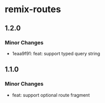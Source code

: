 # remix-routes

## 1.2.0

### Minor Changes

- 1eaa9f91: feat: support typed query string

## 1.1.0

### Minor Changes

- feat: support optional route fragment
